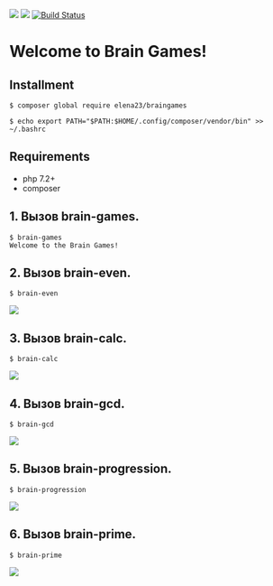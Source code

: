 <a href="https://codeclimate.com/github/ElenaB23/project-lvl1-s426/maintainability"><img src="https://api.codeclimate.com/v1/badges/0711ce4785cf866332ce/maintainability" /></a>
<a href="https://codeclimate.com/github/ElenaB23/project-lvl1-s426/test_coverage"><img src="https://api.codeclimate.com/v1/badges/0711ce4785cf866332ce/test_coverage" /></a>
[![Build Status](https://travis-ci.org/ElenaB23/project-lvl1-s426.svg?branch=master)](https://travis-ci.org/ElenaB23/project-lvl1-s426)
# Welcome to Brain Games!
## Installment
```
$ composer global require elena23/braingames

$ echo export PATH="$PATH:$HOME/.config/composer/vendor/bin" >> ~/.bashrc
```
## Requirements
* php 7.2+
* composer
## 1. Вызов brain-games.
```
$ brain-games
Welcome to the Brain Games!
```
## 2. Вызов brain-even.
```
$ brain-even
```
<a href="https://asciinema.org/a/224966" target="_blank"><img src="https://asciinema.org/a/224966.svg" /></a>

## 3. Вызов brain-calc.
```
$ brain-calc
```
<a href="https://asciinema.org/a/224970" target="_blank"><img src="https://asciinema.org/a/224970.svg" /></a>

## 4. Вызов brain-gcd.
```
$ brain-gcd
```
<a href="https://asciinema.org/a/224972" target="_blank"><img src="https://asciinema.org/a/224972.svg" /></a>

## 5. Вызов brain-progression.
```
$ brain-progression
```
<a href="https://asciinema.org/a/225010" target="_blank"><img src="https://asciinema.org/a/225010.svg" /></a>

## 6. Вызов brain-prime.
```
$ brain-prime
```
<a href="https://asciinema.org/a/225014" target="_blank"><img src="https://asciinema.org/a/225014.svg" /></a>
